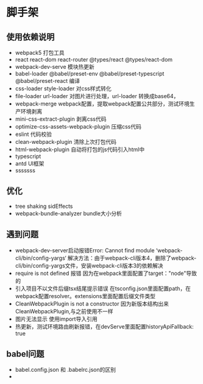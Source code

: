 # 脚手架

## 使用依赖说明
- webpack5 打包工具
- react react-dom react-router @types/react @types/react-dom 
- webpack-dev-serve 模块热更新
- babel-loader @babel/preset-env @babel/preset-typescript @babel/preset-react 编译
- css-loader style-loader 对css样式转化
- file-loader url-loader 对图片进行处理，url-loader 转换成base64，
- webpack-merge webpack配置，提取webpack配置公共部分，测试环境生产环境剥离
- mini-css-extract-plugin 剥离css代码
- optimize-css-assets-webpack-plugin 压缩css代码  
- eslint 代码校验
- clean-webpack-plugin 清除上次打包代码
- html-webpack-plugin 自动将打包的js代码引入html中
- typescript 
- antd UI框架
- sssssss
## 优化
- tree shaking  sidEffects
- webpack-bundle-analyzer bundle大小分析

## 遇到问题
- webpack-dev-server启动报错Error: Cannot find module ‘webpack-cli/bin/config-yargs‘
    解决方法：由于webpack-cli版本4，删除了webpack-cli/bin/config-yargs文件，安装webpack-cli版本3的依赖解决
- require is not defined 报错     因为在webpack里面配置了target："node"导致的
- 引入项目不以文件后缀tsx结尾提示错误  在tsconfig.json里面配置path，在webpack配置resolver。extensions里面配置后缀文件类型
- CleanWebpackPlugin is not a constructor 因为新版本结构出来CleanWebpackPlugin,与之前使用不一样
- 图片无法显示  使用import导入引用
- 热更新，测试环境路由刷新报错，在devServe里面配置historyApiFallback: true 

## babel问题
- babel.config.json 和 .babelrc.json的区别
- 

    
